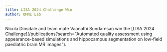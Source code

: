 ```yaml
---
title: LISA 2024 Challenge Win
author: OMNI Lab
---
```


Nicola Dinsdale and team mate Vaanathi Sundaresan win the [LISA 2024 Challenge](/publications?search="Automated quality assessment using appearance-based simulations and hippocampus segmentation on low-field paediatric brain MR images").
